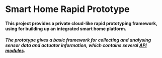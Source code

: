 # Smart Home Rapid Prototype

#### This project provides a private cloud-like rapid prototyping framework, using for building up an integrated smart home platform.

##### The prototype gives a basic framework for collecting and analysing sensor data and actuator information, which contains several [API modules](www.github.com).
